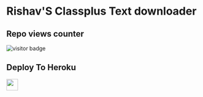 # Rishav'S Classplus Text downloader

## Repo views counter

![visitor badge](https://visitor-badge.laobi.icu/badge?page_id=rishavdevkr&query_only=true)

## Deploy To Heroku

<a href="https://heroku.com/deploy?template=https://github.com/rishavdevkr/cptxtextractor">
     <img height="30px" src="https://img.shields.io/badge/Deploy%20To%20Heroku-blueviolet?style=for-the-badge&logo=heroku">
  </a>
